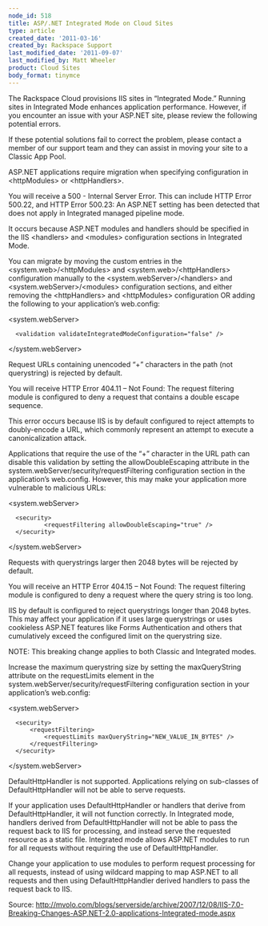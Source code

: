 ```yaml
---
node_id: 518
title: ASP/.NET Integrated Mode on Cloud Sites
type: article
created_date: '2011-03-16'
created_by: Rackspace Support
last_modified_date: '2011-09-07'
last_modified_by: Matt Wheeler
product: Cloud Sites
body_format: tinymce
---
```


The Rackspace Cloud provisions IIS sites in &ldquo;Integrated Mode.&rdquo; Running
sites in Integrated Mode enhances application performance. However, if
you encounter an issue with your ASP.NET site, please review the
following potential errors.

If these potential solutions fail to correct the problem, please contact
a member of our support team and they can assist in moving your site to
a Classic App Pool.

ASP.NET applications require migration when specifying configuration in
&lt;httpModules&gt; or &lt;httpHandlers&gt;.

You will receive a 500 - Internal Server Error. This can include HTTP
Error 500.22, and HTTP Error 500.23: An ASP.NET setting has been
detected that does not apply in Integrated managed pipeline mode.

It occurs because ASP.NET modules and handlers should be specified in
the IIS &lt;handlers&gt; and &lt;modules&gt; configuration sections in
Integrated Mode.

You can migrate by moving the custom entries in the
&lt;system.web&gt;/&lt;httpModules&gt; and
&lt;system.web&gt;/&lt;httpHandlers&gt; configuration manually to the
&lt;system.webServer&gt;/&lt;handlers&gt; and
&lt;system.webServer&gt;/&lt;modules&gt; configuration sections, and
either removing the &lt;httpHandlers&gt; and &lt;httpModules&gt;
configuration OR adding the following to your application&rsquo;s web.config:

&lt;system.webServer&gt;

      <validation validateIntegratedModeConfiguration="false" />

&lt;/system.webServer&gt;


Request URLs containing unencoded &ldquo;+&rdquo; characters in the path (not
querystring) is rejected by default.

You will receive HTTP Error 404.11 &ndash; Not Found: The request filtering
module is configured to deny a request that contains a double escape
sequence.

This error occurs because IIS is by default configured to reject
attempts to doubly-encode a URL, which commonly represent an attempt to
execute a canonicalization attack.

Applications that require the use of the &ldquo;+&rdquo; character in the URL path
can disable this validation by setting the allowDoubleEscaping attribute
in the system.webServer/security/requestFiltering configuration section
in the application&rsquo;s web.config. However, this may make your application
more vulnerable to malicious URLs:

&lt;system.webServer&gt;

      <security>
              <requestFiltering allowDoubleEscaping="true" />
      </security>

&lt;/system.webServer&gt;


Requests with querystrings larger then 2048 bytes will be rejected by
default.

You will receive an HTTP Error 404.15 &ndash; Not Found: The request filtering
module is configured to deny a request where the query string is too
long.

IIS by default is configured to reject querystrings longer than 2048
bytes. This may affect your application if it uses large querystrings or
uses cookieless ASP.NET features like Forms Authentication and others
that cumulatively exceed the configured limit on the querystring size.

NOTE: This breaking change applies to both Classic and Integrated modes.

Increase the maximum querystring size by setting the maxQueryString
attribute on the requestLimits element in the
system.webServer/security/requestFiltering configuration section in your
application&rsquo;s web.config:

&lt;system.webServer&gt;

      <security>
          <requestFiltering>
              <requestLimits maxQueryString="NEW_VALUE_IN_BYTES" />
          </requestFiltering>
      </security>

&lt;/system.webServer&gt;


DefaultHttpHandler is not supported. Applications relying on sub-classes
of DefaultHttpHandler will not be able to serve requests.

If your application uses DefaultHttpHandler or handlers that derive from
DefaultHttpHandler, it will not function correctly. In Integrated mode,
handlers derived from DefaultHttpHandler will not be able to pass the
request back to IIS for processing, and instead serve the requested
resource as a static file. Integrated mode allows ASP.NET modules to run
for all requests without requiring the use of DefaultHttpHandler.

Change your application to use modules to perform request processing for
all requests, instead of using wildcard mapping to map ASP.NET to all
requests and then using DefaultHttpHandler derived handlers to pass the
request back to IIS.

Source:
<a href="http://mvolo.com/blogs/serverside/archive/2007/12/08/IIS-7.0-Breaking-Changes-ASP.NET-2.0-applications-Integrated-mode.aspx" class="uri" class="external free" title="http://mvolo.com/blogs/serverside/archive/2007/12/08/IIS-7.0-Breaking-Changes-ASP.NET-2.0-applications-Integrated-mode.aspx">http://mvolo.com/blogs/serverside/archive/2007/12/08/IIS-7.0-Breaking-Changes-ASP.NET-2.0-applications-Integrated-mode.aspx</a>

